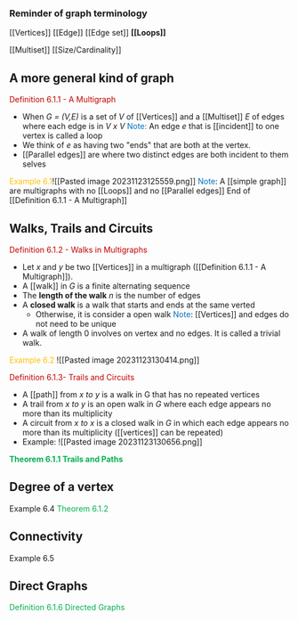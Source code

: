 ### Reminder of graph terminology
[[Vertices]]
[[Edge]]
[[Edge set]]
**[[Loops]]**

[[Multiset]]
[[Size/Cardinality]]

## A more general kind of graph

<span style="color:#c00000">Definition 6.1.1 - A Multigraph</span>
- When *G = (V,E)* is a set of *V* of [[Vertices]] and a [[Multiset]] *E* of edges where each edge is in *V x V*
<span style="color:#0070c0">Note:</span> An edge *e* that is [[incident]] to one vertex is called a loop
- We think of *e* as having two "ends" that are both at the vertex.
- [[Parallel edges]] are where two distinct edges are both incident to them selves


<span style="color:#ffc000">Example 6.1</span>![[Pasted image 20231123125559.png]]
<span style="color:#0070c0">Note</span>: A [[simple graph]] are multigraphs with no [[Loops]] and no [[Parallel edges]]
End of [[Definition 6.1.1 - A Multigraph]]


## Walks, Trails and Circuits
<span style="color:#c00000">Definition 6.1.2 -  Walks in Multigraphs</span>
- Let *x* and *y* be two [[Vertices]] in a multigraph ([[Definition 6.1.1 - A Multigraph]]).
- A [[walk]] in *G* is a finite alternating sequence
-  The **length of the walk** *n* is the number of edges
- A **closed walk** is a walk that starts and ends at the same verted
	- Otherwise, it is consider a open walk
<span style="color:#0070c0">Note</span>: [[Vertices]] and edges do not need to be unique
- A walk of length 0 involves on vertex and no edges. It is called a trivial walk.

<span style="color:#ffc000">Example 6.2</span>
![[Pasted image 20231123130414.png]]

<span style="color:#c00000">Definition 6.1.3- Trails and Circuits</span>
- A [[path]] from *x to y* is a walk in G that has no repeated vertices
- A trail from *x to y* is an open walk in *G* where each edge appears no more than its multiplicity
- A circuit from  *x to x* is a closed walk in *G* in which each edge appears no more than its multiplicity ([[vertices]] can be repeated)
- Example: ![[Pasted image 20231123130656.png]]

<span style="font-weight:bold; font-weight:bold; font-weight:bold; font-weight:bold; font-weight:bold; color:#00b050">Theorem 6.1.1 Trails and Paths</span>

## Degree of a vertex
Example 6.4
<span style="color:#00b050">Theorem 6.1.2</span>

## Connectivity
Example 6.5

## Direct Graphs
<span style="color:#00b050">Definition 6.1.6 Directed Graphs</span>